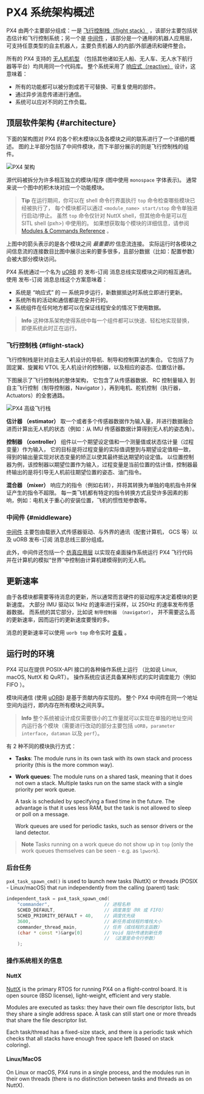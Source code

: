 # PX4 系统架构概述

PX4 由两个主要部分组成：一是 [飞行控制栈（flight stack）](#flight-stack) ，该部分主要包括状态估计和飞行控制系统；另一个是 [中间件](#middleware) ，该部分是一个通用的机器人应用层，可支持任意类型的自主机器人，主要负责机器人的内部/外部通讯和硬件整合。

所有的 PX4 支持的 [无人机机型](../airframes/README.md) （包括其他诸如无人船、无人车、无人水下航行器等平台）均共用同一个代码库。 整个系统采用了 [响应式（reactive）](http://www.reactivemanifesto.org) 设计，这意味着：

- 所有的功能都可以被分割成若干可替换、可重复使用的部件。
- 通过异步消息传递进行通信。
- 系统可以应对不同的工作负载。

## 顶层软件架构 {#architecture}

下面的架构图对 PX4 的各个积木模块以及各模块之间的联系进行了一个详细的概述。 图的上半部分包括了中间件模块，而下半部分展示的则是飞行控制栈的组件。

![PX4 架构](../../assets/diagrams/PX4_Architecture.svg)

<!-- This diagram can be updated from 
[here](https://drive.google.com/file/d/0B1TDW9ajamYkaGx3R0xGb1NaeU0/view?usp=sharing) 
and opened with draw.io Diagrams. You might need to request access if you
don't have a px4.io Google account.
Caution: it can happen that after exporting some of the arrows are wrong. In
that case zoom into the graph until the arrows are correct, and then export
again. -->

源代码被拆分为许多相互独立的模块/程序 (图中使用 `monospace` 字体表示)。 通常来说一个图中的积木块对应一个功能模块。

> **Tip** 在运行期间，你可以在 shell 命令行界面执行 `top` 命令检查哪些模块已经被执行了， 每个模块都可以通过 `<module_name> start/stop` 命令单独进行启动/停止。 虽然 `top` 命令仅针对 NuttX shell，但其他命令是可以在 SITL shell (pxh>) 中使用的。 如果想获取每个模块的详细信息，请参阅 [Modules & Commands Reference](../middleware/modules_main.md) 。

上图中的箭头表示的是各个模块之间 *最重要的* 信息流连接。 实际运行时各模块之间信息流的连接数目比图中展示出来的要多很多，且部分数据（比如：配置参数）会被大部分模块访问。

PX4 系统通过一个名为 [uORB](../middleware/uorb.md) 的 发布-订阅 消息总线实现模块之间的相互通讯。 使用 发布-订阅 消息总线这个方案意味着：

- 系统是 “响应式” 的 — 系统异步运行，新数据抵达时系统立即进行更新。
- 系统所有的活动和通信都是完全并行的。
- 系统组件在任何地方都可以在保证线程安全的情况下使用数据。

> **Info** 这种体系架构使得系统中每一个组件都可以快速、轻松地实现替换，即便系统此时正在运行。

### 飞行控制栈 {#flight-stack}

飞行控制栈是针对自主无人机设计的导航、制导和控制算法的集合。 它包括了为固定翼、旋翼和 VTOL 无人机设计的控制器，以及相应的姿态、位置估计器。

下图展示了飞行控制栈的整体架构， 它包含了从传感器数据、 RC 控制量输入 到自主飞行控制（制导控制器，Navigator ），再到电机、舵机控制（执行器，Actuators）的全套通路。

![PX4 高级飞行栈](../../assets/diagrams/PX4_High-Level_Flight-Stack.svg) <!-- This diagram can be updated from 
[here](https://drive.google.com/a/px4.io/file/d/15J0eCL77fHbItA249epT3i2iOx4VwJGI/view?usp=sharing) 
and opened with draw.io Diagrams. You might need to request access if you
don't have a px4.io Google account.
Caution: it can happen that after exporting some of the arrows are wrong. In
that case zoom into the graph until the arrows are correct, and then export
again. -->

**估计器 （estimator）** 取一个或者多个传感器数据作为输入量，并进行数据融合进而计算出无人机的状态（例如：从 IMU 传感器数据计算得到无人机的姿态角）。

**控制器 （controller）** 组件以一个期望设定值和一个测量值或状态估计量（过程变量）作为输入， 它的目标是将过程变量的实际值调整到与期望设定值相一致， 得到的输出量实现对状态变量的矫正以使其最终抵达期望的设定值。 以位置控制器为例，该控制器以期望位置作为输入，过程变量是当前位置的估计值，控制器最终输出的是将引导无人机前往期望位置的姿态、油门指令。

**混合器 （mixer）** 响应力的指令（例如右转），并将其转换为单独的电机指令并保证产生的指令不超限。 每一类飞机都有特定的指令转换方式且受许多因素的影响，例如：电机关于重心的安装位置，飞机的惯性矩参数等。

### 中间件 {#middleware}

[中间件](../middleware/README.md) 主要包由载嵌入式传感器驱动、与外界的通讯（配套计算机， GCS 等）以及 uORB 发布-订阅 消息总线三部分组成。

此外，中间件还包括一个 [仿真应用层](../simulation/README.md) 以实现在桌面操作系统运行 PX4 飞行代码并在计算机的模拟“世界”中控制由计算机建模得到的无人机。

## 更新速率

由于各模块都需要等待消息的更新，所以通常而言硬件的驱动程序决定着模块的更新速度。 大部分 IMU 驱动以 1kHz 的速率进行采样，以 250Hz 的速率发布传感器数据。 而系统的其它部分，比如说 `制导控制器 （navigator）`， 并不需要这么高的更新速率，因而运行的更新速度要慢的多。

消息的更新速率可以使用 `uorb top` 命令实时 [查看](../middleware/uorb.md#urb-top-command) 。

## 运行时的环境

PX4 可以在提供 POSIX-API 接口的各种操作系统上运行 （比如说 Linux, macOS, NuttX 和 QuRT）。 操作系统应该还具备某种形式的实时调度能力（例如 FIFO ）。

模块间通信 (使用 [uORB](../middleware/uorb.md)) 是基于贡献内存实现的。 整个 PX4 中间件在同一个地址空间内运行，即内存在所有模块之间共享。

> **Info** 整个系统被设计成仅需要很小的工作量就可以实现在单独的地址空间内运行各个模块（需要进行改动的部分主要包括 `uORB`，`parameter interface`，`dataman` 以及 `perf`）。

有 2 种不同的模块执行方式：

- **Tasks**: The module runs in its own task with its own stack and process priority (this is the more common way). 
- **Work queues**: The module runs on a shared task, meaning that it does not own a stack. Multiple tasks run on the same stack with a single priority per work queue.
    
    A task is scheduled by specifying a fixed time in the future. The advantage is that it uses less RAM, but the task is not allowed to sleep or poll on a message.
    
    Work queues are used for periodic tasks, such as sensor drivers or the land detector.

> **Note** Tasks running on a work queue do not show up in `top` (only the work queues themselves can be seen - e.g. as `lpwork`).

### 后台任务

`px4_task_spawn_cmd()` is used to launch new tasks (NuttX) or threads (POSIX - Linux/macOS) that run independently from the calling (parent) task:

```cpp
independent_task = px4_task_spawn_cmd(
    "commander",                    // 进程名称
    SCHED_DEFAULT,                  // 调度类型（RR 或 FIFO）
    SCHED_PRIORITY_DEFAULT + 40,    // 调度优先级
    3600,                           // 新任务或线程的堆栈大小
    commander_thread_main,          // 任务（或线程的主函数）
    (char * const *)&argv[0]        // Void 指针传递到新任务
                                    // （这里是命令行参数）
    );
```

### 操作系统相关的信息

#### NuttX

[NuttX](http://nuttx.org/) is the primary RTOS for running PX4 on a flight-control board. It is open source (BSD license), light-weight, efficient and very stable.

Modules are executed as tasks: they have their own file descriptor lists, but they share a single address space. A task can still start one or more threads that share the file descriptor list.

Each task/thread has a fixed-size stack, and there is a periodic task which checks that all stacks have enough free space left (based on stack coloring).

#### Linux/MacOS

On Linux or macOS, PX4 runs in a single process, and the modules run in their own threads (there is no distinction between tasks and threads as on NuttX).